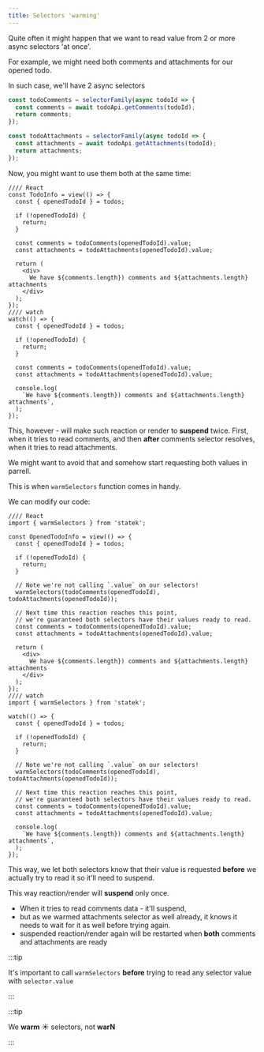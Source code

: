 ```yaml
---
title: Selectors 'warming'
---
```


Quite often it might happen that we want to read value from 2 or more async selectors 'at once'.

For example, we might need both comments and attachments for our opened todo.

In such case, we'll have 2 async selectors

```ts {6-9}
const todoComments = selectorFamily(async todoId => {
  const comments = await todoApi.getComments(todoId);
  return comments;
});

const todoAttachments = selectorFamily(async todoId => {
  const attachments = await todoApi.getAttachments(todoId);
  return attachments;
});
```

Now, you might want to use them both at the same time:

```tsx {9} examples
//// React
const TodoInfo = view(() => {
  const { openedTodoId } = todos;

  if (!openedTodoId) {
    return;
  }

  const comments = todoComments(openedTodoId).value;
  const attachments = todoAttachments(openedTodoId).value;

  return (
    <div>
      We have ${comments.length}) comments and ${attachments.length} attachments
    </div>
  );
});
//// watch
watch(() => {
  const { openedTodoId } = todos;

  if (!openedTodoId) {
    return;
  }

  const comments = todoComments(openedTodoId).value;
  const attachments = todoAttachments(openedTodoId).value;

  console.log(
    `We have ${comments.length}) comments and ${attachments.length} attachments`,
  );
});
```

This, however - will make such reaction or render to **suspend** twice. First, when it tries to read comments, and then **after** comments selector resolves, when it tries to read attachments.

We might want to avoid that and somehow start requesting both values in parrell.

This is when `warmSelectors` function comes in handy.

We can modify our code:

```tsx {11} examples
//// React
import { warmSelectors } from 'statek';

const OpenedTodoInfo = view(() => {
  const { openedTodoId } = todos;

  if (!openedTodoId) {
    return;
  }

  // Note we're not calling `.value` on our selectors!
  warmSelectors(todoComments(openedTodoId), todoAttachments(openedTodoId));

  // Next time this reaction reaches this point,
  // we're guaranteed both selectors have their values ready to read.
  const comments = todoComments(openedTodoId).value;
  const attachments = todoAttachments(openedTodoId).value;

  return (
    <div>
      We have ${comments.length}) comments and ${attachments.length} attachments
    </div>
  );
});
//// watch
import { warmSelectors } from 'statek';

watch(() => {
  const { openedTodoId } = todos;

  if (!openedTodoId) {
    return;
  }

  // Note we're not calling `.value` on our selectors!
  warmSelectors(todoComments(openedTodoId), todoAttachments(openedTodoId));

  // Next time this reaction reaches this point,
  // we're guaranteed both selectors have their values ready to read.
  const comments = todoComments(openedTodoId).value;
  const attachments = todoAttachments(openedTodoId).value;

  console.log(
    `We have ${comments.length}) comments and ${attachments.length} attachments`,
  );
});
```

This way, we let both selectors know that their value is requested **before** we actually try to read it so it'll need to suspend.

This way reaction/render will **suspend** only once.

- When it tries to read comments data - it'll suspend,
- but as we warmed attachments selector as well already, it knows it needs to wait for it as well before trying again.
- suspended reaction/render again will be restarted when **both** comments and attachments are ready

:::tip

It's important to call `warmSelectors` **before** trying to read any selector value with `selector.value`

:::

:::tip

We **warm** ☀️ selectors, not **warN**

:::
